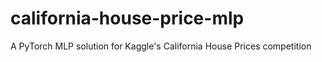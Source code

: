 # california-house-price-mlp
A PyTorch MLP solution for Kaggle's California House Prices competition
